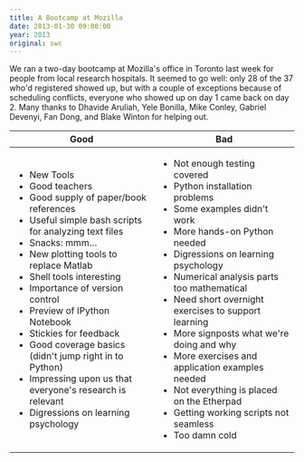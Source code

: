 ```yaml
---
title: A Bootcamp at Mozilla
date: 2013-01-30 09:00:00
year: 2013
original: swc
---
```

<p>We ran a two-day bootcamp at Mozilla's office in Toronto last week for people from local research hospitals.  It seemed to go well: only 28 of the 37 who'd registered showed up, but with a couple of exceptions because of scheduling conflicts, everyone who showed up on day 1 came back on day 2.  Many thanks to Dhavide Aruliah, Yele Bonilla, Mike Conley, Gabriel Devenyi, Fan Dong, and Blake Winton for helping out.</p>
<table class="center">
  <thead>
    <tr>
      <th>Good</th>
      <th>Bad</th>
    </tr>
  </thead>
  <tbody>
    <tr>
      <td>
        <ul>
          <li>New Tools</li>
          <li>Good teachers</li>
          <li>Good supply of paper/book references</li>
          <li>Useful simple bash scripts for analyzing text files</li>
          <li>Snacks: mmm…</li>
          <li>New plotting tools to replace Matlab</li>
          <li>Shell tools interesting</li>
          <li>Importance of version control</li>
          <li>Preview of IPython Notebook</li>
          <li>Stickies for feedback</li>
          <li>Good coverage basics (didn't jump right in to Python)</li>
          <li>Impressing upon us that everyone's research is relevant</li>
          <li>Digressions on learning psychology</li>
        </ul>
      </td>
      <td>
        <ul>
          <li>Not enough testing covered</li>
          <li>Python installation problems</li>
          <li>Some examples didn't work</li>
          <li>More hands-on Python needed</li>
          <li>Digressions on learning psychology</li>
          <li>Numerical analysis parts too mathematical</li>
          <li>Need short overnight exercises to support learning</li>
          <li>More signposts what we're doing and why</li>
          <li>More exercises and application examples needed</li>
          <li>Not everything is placed on the Etherpad</li>
          <li>Getting working scripts not seamless</li>
          <li>Too damn cold</li>
        </ul>
      </td>
    </tr>
  </tbody>
</table>

